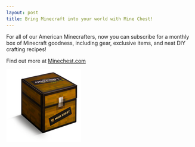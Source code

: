 ```yaml
---
layout: post
title: Bring Minecraft into your world with Mine Chest!
---
```

For all of our American Minecrafters, now you can subscribe for a monthly box of Minecraft goodness, including gear, exclusive items, and neat DIY crafting recipes!

Find out more at [Minechest.com](http://minechest.com)

<img src="/img/chest.png" data-orig-height="196" data-orig-width="200" alt="image" width="200" height="196">
